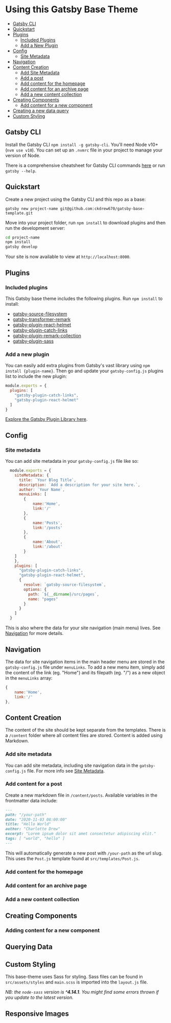 # Using this Gatsby Base Theme

<!-- TOC -->

- [Gatsby CLI](#gatsby-cli)
- [Quickstart](#quickstart)
- [Plugins](#plugins)
    - [Included Plugins](#included-plugins)
    - [Add a New Plugin](#add-a-new-plugin)
- [Config](#config)
    - [Site Metadata](#site-metadata)
- [Navigation](#navigation)
- [Content Creation](#content-creation)
    - [Add Site Metadata](#add-site-metadata)
    - [Add a post](#add-content-for-a-post)
    - [Add content for the homepage](#add-content-for-the-homepage)
    - [Add content for an archive page](#add-content-for-an-archive-page)
    - [Add a new content collection](#add-a-new-content-collection)
- [Creating Components](#creating-components)
    - [Add content for a new component](#adding-content-for-a-new-component)
- [Creating a new data query](#creating-a-new-data-query)
- [Custom Styling](#custom-styling)

<!-- END TOC -->

## Gatsby CLI

Install the Gatsby CLI `npm install -g gatsby-cli`. You'll need Node v10+ (`nvm use v10`). You can set up an `.nvmrc` file in your project to manage your version of Node.

There is a comprehensive cheatsheet for Gatsby CLI commands [here](https://www.gatsbyjs.com/docs/cheat-sheet/) or run `gatsby --help`.

## Quickstart

Create a new project using the Gatsby CLI and this repo as a base:

`gatsby new project-name git@github.com:ckdrew670/gatsby-base-template.git`

Move into your project folder, run `npm install` to download plugins and then run the development server:

```bash
cd project-name
npm install
gatsby develop
```

Your site is now available to view at `http://localhost:8000`.

## Plugins

### Included plugins

This Gatsby base theme includes the following plugins. Run `npm install` to install:

- [gatsby-source-filesystem](https://www.gatsbyjs.com/plugins/gatsby-source-filesystem/?=source-file)
- [gatsby-transformer-remark](https://www.gatsbyjs.com/plugins/gatsby-transformer-remark/)
- [gatsby-plugin-react-helmet](https://www.gatsbyjs.com/plugins/gatsby-plugin-react-helmet/)
- [gatsby-plugin-catch-links](https://www.gatsbyjs.com/plugins/gatsby-plugin-catch-links/)
- [gatsby-plugin-remark-collection](https://www.gatsbyjs.com/plugins/gatsby-plugin-remark-collection/?=gatsby-pluginremark)
- [gatsby-plugin-sass](https://www.gatsbyjs.com/plugins/gatsby-plugin-sass/?=sas)

### Add a new plugin

You can easily add extra plugins from Gatsby's vast library using `npm install {plugin-name}`. Then go and update your `gatsby-config.js` plugins list to include the new plugin:

```js
module.exports = {
  plugins: [
    "gatsby-plugin-catch-links",
    "gatsby-plugin-react-helmet"
  ]
}
```

[Explore the Gatsby Plugin Library here](https://www.gatsbyjs.com/plugins/).

## Config

### Site metadata

You can add site metadata in your `gatsby-config.js` file like so:

```js
  module.exports = {
    siteMetadata: {
      title: `Your Blog Title`,
      description: `Add a description for your site here.`,
      author: `Your Name`,
      menuLinks: [
        {
            name:'Home',
            link:'/'
        },
        {
            name:'Posts',
            link:'/posts'
        },
        {
            name:'About',
            link:'/about'
        }
    ]
    },
    plugins: [
      "gatsby-plugin-catch-links",
      "gatsby-plugin-react-helmet",
      {
        resolve: `gatsby-source-filesystem`,
        options: {
          path: `${__dirname}/src/pages`,
          name: "pages"
        }
      }
    ]
  }
```

This is also where the data for your site navigation (main menu) lives. See [Navigation](#navigation) for more details.

## Navigation

The data for site navigation items in the main header menu are stored in the `gatsby-config.js` file under `menuLinks`. To add a new menu item, simply add the content of the link (eg. "Home") and its filepath (eg. "/") as a new object in the `menuLinks` array:

```js
{
    name:'Home',
    link:'/'
},
```

## Content Creation

The content of the site should be kept separate from the templates. There is a `/content` folder where all content files are stored. Content is added using Markdown.

### Add site metadata

You can add site metadata, including site navigation data in the `gatsby-config.js` file. For more info see [Site Metadata](#site-metadata).

### Add content for a post

Create a new markdown file in `/content/posts`. Available variables in the frontmatter data include:

```md
---
path: "/your-path"
date: "2020-11-03 08:00:00"
title: "Hello World"
author: "Charlotte Drew"
excerpt: "Lorem ipsum dolor sit amet consectetur adipiscing elit."
tags: [ "world", "hello" ]
---
```

This will automatically generate a new post with `/your-path` as the url slug. This uses the `Post.js` template found at `src/templates/Post.js`.

### Add content for the homepage

### Add content for an archive page
### Add a new content collection
## Creating Components
### Adding content for a new component
## Querying Data

## Custom Styling

This base-theme uses Sass for styling. Sass files can be found in `src/assets/styles` and `main.scss` is imported into the `layout.js` file.

*NB: the `node-sass` version is **^4.14.1**. You might find some errors thrown if you update to the latest version.*

## Responsive Images
